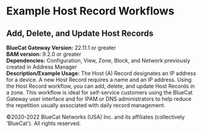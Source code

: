 # **Example Host Record Workflows**
## Add, Delete, and Update Host Records

**BlueCat Gateway Version:** 22.11.1 or greater <br/>
**BAM version:** 9.2.0 or greater <br/>
**Dependencies:** Configuration, View, Zone, Block, and Network previously created in Address Manager <br/>
**Description/Example Usage:** The Host (A) Record designates an IP address for a device. A new Host Record requires a name and an IP address. Using the Host Record workflow, you can add, delete, and update Host Records in a zone. This workflow is ideal for self-service customers using the BlueCat Gateway user interface and for IPAM or DNS administrators to help reduce the repetition usually associated with daily record management.

©2020-2022 BlueCat Networks (USA) Inc. and its affiliates (collectively 'BlueCat'). All rights reserved.
